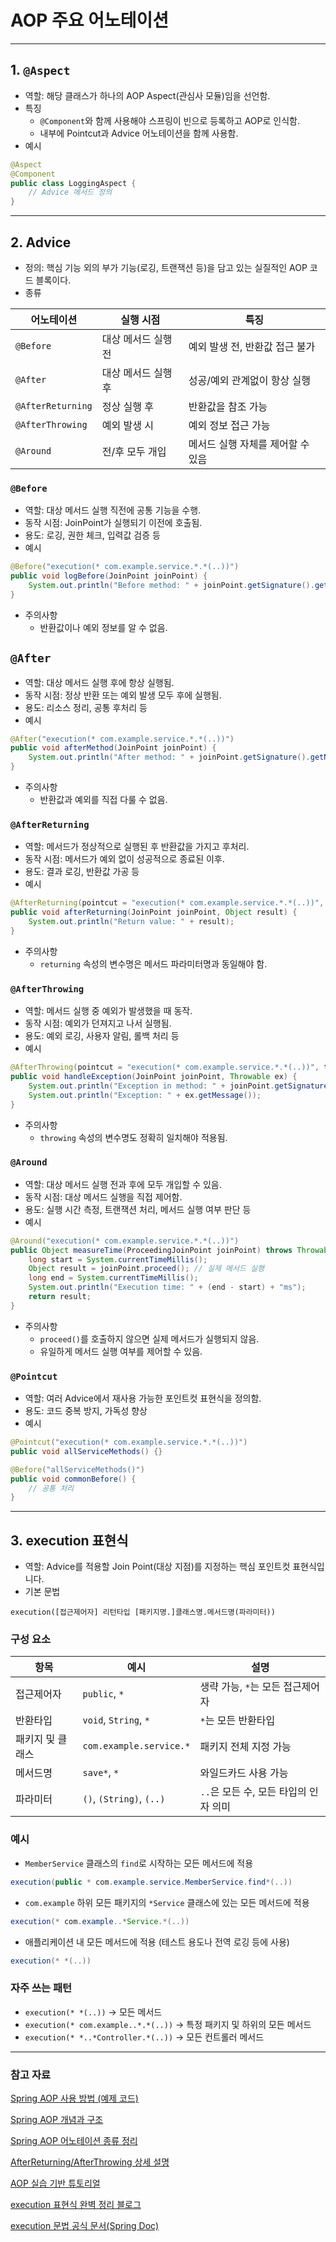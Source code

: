 # AOP 주요 어노테이션

---

## 1. `@Aspect`

- 역할: 해당 클래스가 하나의 AOP Aspect(관심사 모듈)임을 선언함.
- 특징
    - `@Component`와 함께 사용해야 스프링이 빈으로 등록하고 AOP로 인식함.
    - 내부에 Pointcut과 Advice 어노테이션을 함께 사용함.
- 예시
```java
@Aspect
@Component
public class LoggingAspect {
    // Advice 메서드 정의
}
```

---

## 2. Advice

- 정의: 핵심 기능 외의 부가 기능(로깅, 트랜잭션 등)을 담고 있는 실질적인 AOP 코드 블록이다.
- 종류

| 어노테이션         | 실행 시점             | 특징                                      |
|--------------------|------------------------|-------------------------------------------|
| `@Before`          | 대상 메서드 실행 전 | 예외 발생 전, 반환값 접근 불가            |
| `@After`           | 대상 메서드 실행 후 | 성공/예외 관계없이 항상 실행              |
| `@AfterReturning`  | 정상 실행 후         | 반환값을 참조 가능                        |
| `@AfterThrowing`   | 예외 발생 시         | 예외 정보 접근 가능                       |
| `@Around`          | 전/후 모두 개입      | 메서드 실행 자체를 제어할 수 있음        |

###  `@Before`

- 역할: 대상 메서드 실행 직전에 공통 기능을 수행.
- 동작 시점: JoinPoint가 실행되기 이전에 호출됨.
- 용도: 로깅, 권한 체크, 입력값 검증 등
- 예시
```java
@Before("execution(* com.example.service.*.*(..))")
public void logBefore(JoinPoint joinPoint) {
    System.out.println("Before method: " + joinPoint.getSignature().getName());
}
```
- 주의사항
    - 반환값이나 예외 정보를 알 수 없음.

##  `@After`

- 역할: 대상 메서드 실행 후에 항상 실행됨.
- 동작 시점: 정상 반환 또는 예외 발생 모두 후에 실행됨.
- 용도: 리소스 정리, 공통 후처리 등
- 예시
```java
@After("execution(* com.example.service.*.*(..))")
public void afterMethod(JoinPoint joinPoint) {
    System.out.println("After method: " + joinPoint.getSignature().getName());
}
```
- 주의사항
    - 반환값과 예외를 직접 다룰 수 없음.

### `@AfterReturning`

- 역할: 메서드가 정상적으로 실행된 후 반환값을 가지고 후처리.
- 동작 시점: 메서드가 예외 없이 성공적으로 종료된 이후.
- 용도: 결과 로깅, 반환값 가공 등
- 예시
```java
@AfterReturning(pointcut = "execution(* com.example.service.*.*(..))", returning = "result")
public void afterReturning(JoinPoint joinPoint, Object result) {
    System.out.println("Return value: " + result);
}
```
- 주의사항
    - `returning` 속성의 변수명은 메서드 파라미터명과 동일해야 함.

### `@AfterThrowing`

- 역할: 메서드 실행 중 예외가 발생했을 때 동작.
- 동작 시점: 예외가 던져지고 나서 실행됨.
- 용도: 예외 로깅, 사용자 알림, 롤백 처리 등
- 예시
```java
@AfterThrowing(pointcut = "execution(* com.example.service.*.*(..))", throwing = "ex")
public void handleException(JoinPoint joinPoint, Throwable ex) {
    System.out.println("Exception in method: " + joinPoint.getSignature().getName());
    System.out.println("Exception: " + ex.getMessage());
}
```
- 주의사항
    - `throwing` 속성의 변수명도 정확히 일치해야 적용됨.

### `@Around`
- 역할: 대상 메서드 실행 전과 후에 모두 개입할 수 있음.
- 동작 시점: 대상 메서드 실행을 직접 제어함.
- 용도: 실행 시간 측정, 트랜잭션 처리, 메서드 실행 여부 판단 등
- 예시
```java
@Around("execution(* com.example.service.*.*(..))")
public Object measureTime(ProceedingJoinPoint joinPoint) throws Throwable {
    long start = System.currentTimeMillis();
    Object result = joinPoint.proceed(); // 실제 메서드 실행
    long end = System.currentTimeMillis();
    System.out.println("Execution time: " + (end - start) + "ms");
    return result;
}
```
- 주의사항
    - `proceed()`를 호출하지 않으면 실제 메서드가 실행되지 않음.
    - 유일하게 메서드 실행 여부를 제어할 수 있음.

### `@Pointcut`

- 역할: 여러 Advice에서 재사용 가능한 포인트컷 표현식을 정의함.
- 용도: 코드 중복 방지, 가독성 향상
- 예시
```java
@Pointcut("execution(* com.example.service.*.*(..))")
public void allServiceMethods() {}
```
```java
@Before("allServiceMethods()")
public void commonBefore() {
    // 공통 처리
}
```

---

## 3. execution 표현식

- 역할: Advice를 적용할 Join Point(대상 지점)를 지정하는 핵심 포인트컷 표현식입니다.
- 기본 문법
```
execution([접근제어자] 리턴타입 [패키지명.]클래스명.메서드명(파라미터))
```

### 구성 요소

| 항목            | 예시                       | 설명                                           |
|-----------------|----------------------------|------------------------------------------------|
| 접근제어자       | `public`, `*`              | 생략 가능, `*`는 모든 접근제어자                |
| 반환타입         | `void`, `String`, `*`       | `*`는 모든 반환타입                              |
| 패키지 및 클래스 | `com.example.service.*`    | 패키지 전체 지정 가능                          |
| 메서드명         | `save*`, `*`               | 와일드카드 사용 가능                           |
| 파라미터         | `()`, `(String)`, `(..)`   | `..`은 모든 수, 모든 타입의 인자 의미            |

### 예시

- `MemberService` 클래스의 `find`로 시작하는 모든 메서드에 적용
```java
execution(public * com.example.service.MemberService.find*(..))
```
- `com.example` 하위 모든 패키지의 `*Service` 클래스에 있는 모든 메서드에 적용
```java
execution(* com.example..*Service.*(..))
```

- 애플리케이션 내 모든 메서드에 적용 (테스트 용도나 전역 로깅 등에 사용)
```java
execution(* *(..))
```


### 자주 쓰는 패턴

- `execution(* *(..))` → 모든 메서드
- `execution(* com.example..*.*(..))` → 특정 패키지 및 하위의 모든 메서드
- `execution(* *..*Controller.*(..))` → 모든 컨트롤러 메서드

---

### 참고 자료

[Spring AOP 사용 방법 (예제 코드)](https://programforlife.tistory.com/107)

[Spring AOP 개념과 구조](https://engkimbs.tistory.com/entry/%EC%8A%A4%ED%94%84%EB%A7%81AOP)

[Spring AOP 어노테이션 종류 정리](https://pamyferret.tistory.com/51)

[AfterReturning/AfterThrowing 상세 설명](https://jinjin98.tistory.com/33)

[AOP 실습 기반 튜토리얼](https://zzang9ha.tistory.com/389)

[execution 표현식 완벽 정리 블로그](https://coding-start.tistory.com/278)

[execution 문법 공식 문서(Spring Doc)](https://docs.spring.io/spring-framework/reference/core/aop/ataspectj/pointcuts.html)

